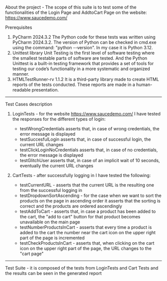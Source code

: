 About the project - The scope of this suite is to test some of the functionalities of the Login Page and AddtoCart Page on the website: https://www.saucedemo.com/ 

Prerequisites

1. PyCharm 2024.3.2
      The Python code for these tests was written using PyCharm 2024.3.2. The version of Python can be checked in cmd.exe using the command: "python --version". In my case it is Python 3.12.
2. Unittest library
      Unit Testing is the first level of software testing where the smallest testable parts of software are tested. And the Python Unittest is a built-in testing framework that provides a set of tools for testing our code’s functionality in a more systematic and organized manner.
3. HTMLTestRunner-rv 1.1.2
      It is a third-party library made to create HTML reports of the tests conducted. These reports are made in a human-readable presentation.

-----------------------------------------------------------------------------------------------------------------------------------------------------------------------------------------------------------------

Test Cases description

1. LoginTests - for the website https://www.saucedemo.com/ I have tested the responses for the different types of login:
   - testWrongCredentials asserts that, in case of wrong credentials, the error message is displayed
   - testSuccesfulLogin asserts that, in case of successful login, the current URL changes
   - testClickLoginNoCredentials asserts that, in case of no credentials, the error message is displayed
   - testGlitchUser asserts that, in case of an implicit wait of 10 seconds, eventually the current URL changes

2. CartTests - after successfully logging in I have tested the following:
   - testCurrentURL - asserts that the current URL is the resulting one from the successful logging in
   - testDropdownSortAscending - for the case when we want to sort the products on the page in ascending order it asserts that the sorting is correct and the products are ordered ascendingly
   - testAddToCart - asserts that, in case a product has been added to the cart, the "add to cart" button for that product becomes unavailable on the main page
   - testNumberProductsInCart - asserts that every time a product is added to the cart the number near the cart icon on the upper right part of the page is incremented
   - testCheckProductsInCart - asserts that, when clicking on the cart icon on the upper right part of the page, the URL changes to the "cart page"

------------------------------------------------------------------------------------------------------------------------------------------------------------------------------------------------------------------

 Test Suite - it is composed of the tests from LoginTests and Cart Tests and the results can be seen in the generated report
